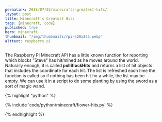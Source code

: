 ```yaml
---
permalink: 2018/07/03/minecrafts-greatest-hits/
layout: post
title: Minecraft's Greatest Hits
tags: [minecraft, code]
published: true
hero: minecraft
thumbnail: "/img/thumbnails/rpi-420x255.webp"
alttext: raspberry pi
---
```


The Raspberry Pi Minecraft API has a little known function for reporting which blocks "Steve" has hit/mined
as he moves around the world. Naturally enough, it is called **pollBlockHits** and returns a list of hit objects
that includes the coordinate for each hit. The list is refreshed each time the function is called so if nothing
has been hit for a while, the list may be empty. We can use it in a script to do some planting by using the sword
as a sort of magic wand.

{% highlight "python" %}

{% include 'code/python/minecraft/flower-hits.py' %}

{% endhighlight %}
